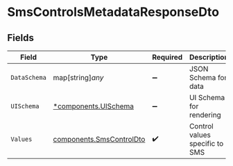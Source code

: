 # SmsControlsMetadataResponseDto


## Fields

| Field                                                                | Type                                                                 | Required                                                             | Description                                                          |
| -------------------------------------------------------------------- | -------------------------------------------------------------------- | -------------------------------------------------------------------- | -------------------------------------------------------------------- |
| `DataSchema`                                                         | map[string]*any*                                                     | :heavy_minus_sign:                                                   | JSON Schema for data                                                 |
| `UISchema`                                                           | [*components.UISchema](../../models/components/uischema.md)          | :heavy_minus_sign:                                                   | UI Schema for rendering                                              |
| `Values`                                                             | [components.SmsControlDto](../../models/components/smscontroldto.md) | :heavy_check_mark:                                                   | Control values specific to SMS                                       |